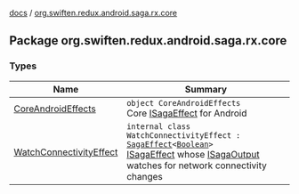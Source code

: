 [docs](../index.md) / [org.swiften.redux.android.saga.rx.core](./index.md)

## Package org.swiften.redux.android.saga.rx.core

### Types

| Name | Summary |
|---|---|
| [CoreAndroidEffects](-core-android-effects/index.md) | `object CoreAndroidEffects`<br>Core [ISagaEffect](../org.swiften.redux.saga.common/-i-saga-effect.md) for Android |
| [WatchConnectivityEffect](-watch-connectivity-effect/index.md) | `internal class WatchConnectivityEffect : `[`SagaEffect`](../org.swiften.redux.saga.common/-saga-effect/index.md)`<`[`Boolean`](https://kotlinlang.org/api/latest/jvm/stdlib/kotlin/-boolean/index.html)`>`<br>[ISagaEffect](../org.swiften.redux.saga.common/-i-saga-effect.md) whose [ISagaOutput](../org.swiften.redux.saga.common/-i-saga-output/index.md) watches for network connectivity changes |
